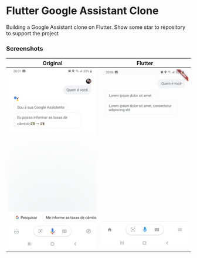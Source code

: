 # Flutter Google Assistant Clone
Building a Google Assistant clone on Flutter.
Show some star to repository to support the project

### Screenshots

| Original| Flutter|
| --------|--------|
|<img src="screenshots/original.jpg" width="320">|<img src="screenshots/flutter.jpg" width="320">|